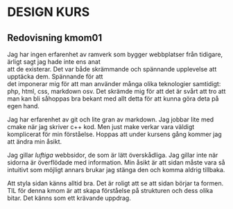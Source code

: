 # DESIGN KURS
## Redovisning kmom01


Jag har ingen erfarenhet av ramverk som bygger webbplatser från tidigare, ärligt sagt jag hade inte ens anat  
att de existerar. Det var både skrämmande och spännande upplevelse att upptäcka dem. Spännande för att  
det imponerar mig för att man använder många olika teknologier samtidigt: php, html, css, markdown osv. 
Det skrämde mig för att det är svårt att tro att man kan bli såhoppas bra bekant med allt detta för att
kunna göra deta på egen hand.  

Jag har erfarenhet av git och lite gran av markdown. Jag jobbar lite med cmake när jag skriver c++ kod. Men just make verkar vara väldigt komplicerat för min förståelse. Hoppas att under kursens gång kommer jag att ändra min
åsikt.  

Jag gillar *luftiga* webbsidor, de som är lätt överskådliga. Jag gillar inte när sidorna är överflödade med
information. Min åsikt är att sidan måste vara så intuitivt som möjligt annars brukar jag stänga den och komma aldrig tillbaka.  

Att styla sidan känns alltid bra. Det är roligt att se att sidan börjar ta formen.  
TIL för denna kmom är att skapa förståelse på strukturen och dess olika bitar. Det känns som ett krävande uppdrag.  
